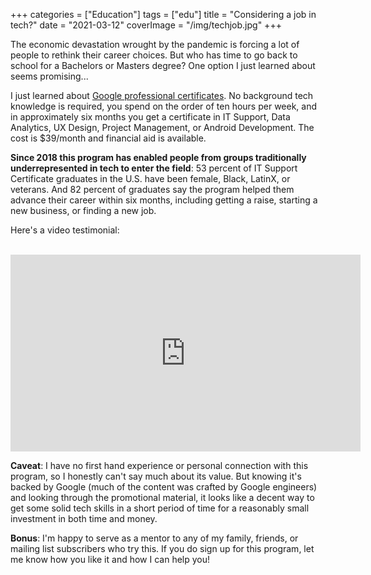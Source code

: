 +++
categories = ["Education"]
tags = ["edu"]
title = "Considering a job in tech?"
date = "2021-03-12"
coverImage = "/img/techjob.jpg"
+++

The economic devastation wrought by the pandemic is forcing a lot of people to rethink their career choices. But who has time to go back to school for a Bachelors or Masters degree? One option I just learned about seems promising...

<!--more-->

I just learned about <a href="https://grow.google/certificates/" target="_blank">Google professional certificates</a>. No background tech knowledge is required, you spend on the order of ten hours per week, and in approximately six months you get a certificate in IT Support, Data Analytics, UX Design, Project Management, or Android Development. The cost is $39/month and financial aid is available.

**Since 2018 this program has enabled people from groups traditionally underrepresented in tech to enter the field**: 53 percent of IT Support Certificate graduates in the U.S. have been female, Black, LatinX, or veterans. And 82 percent of graduates say the program helped them advance their career within six months, including getting a raise, starting a new business, or finding a new job.

Here's a video testimonial:

<br>

<iframe width="560" height="315" src="https://www.youtube.com/embed/eBEWeaNDXlE" frameborder="0" allow="accelerometer; autoplay; clipboard-write; encrypted-media; gyroscope; picture-in-picture" allowfullscreen></iframe>

**Caveat**: I have no first hand experience or personal connection with this program, so I honestly can't say much about its value. But knowing it's backed by Google (much of the content was crafted by Google engineers) and looking through the promotional material, it looks like a decent way to get some solid tech skills in a short period of time for a reasonably small investment in both time and money.

**Bonus**: I'm happy to serve as a mentor to any of my family, friends, or mailing list subscribers who try this. If you do sign up for this program, let me know how you like it and how I can help you!
